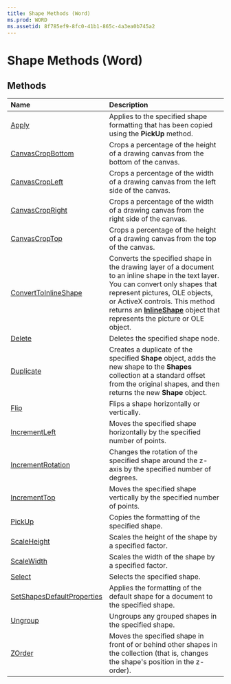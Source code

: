 ```yaml
---
title: Shape Methods (Word)
ms.prod: WORD
ms.assetid: 8f785ef9-8fc0-41b1-865c-4a3ea0b745a2
---
```



# Shape Methods (Word)

## Methods



|**Name**|**Description**|
|:-----|:-----|
|[Apply](shape-apply-method-word.md)|Applies to the specified shape formatting that has been copied using the  **PickUp** method.|
|[CanvasCropBottom](shape-canvascropbottom-method-word.md)|Crops a percentage of the height of a drawing canvas from the bottom of the canvas.|
|[CanvasCropLeft](shape-canvascropleft-method-word.md)|Crops a percentage of the width of a drawing canvas from the left side of the canvas.|
|[CanvasCropRight](shape-canvascropright-method-word.md)|Crops a percentage of the width of a drawing canvas from the right side of the canvas.|
|[CanvasCropTop](shape-canvascroptop-method-word.md)|Crops a percentage of the height of a drawing canvas from the top of the canvas.|
|[ConvertToInlineShape](shape-converttoinlineshape-method-word.md)|Converts the specified shape in the drawing layer of a document to an inline shape in the text layer. You can convert only shapes that represent pictures, OLE objects, or ActiveX controls. This method returns an  **[InlineShape](inlineshape-object-word.md)** object that represents the picture or OLE object.|
|[Delete](shape-delete-method-word.md)|Deletes the specified shape node.|
|[Duplicate](shape-duplicate-method-word.md)|Creates a duplicate of the specified  **Shape** object, adds the new shape to the **Shapes** collection at a standard offset from the original shapes, and then returns the new **Shape** object.|
|[Flip](shape-flip-method-word.md)|Flips a shape horizontally or vertically.|
|[IncrementLeft](shape-incrementleft-method-word.md)|Moves the specified shape horizontally by the specified number of points.|
|[IncrementRotation](shape-incrementrotation-method-word.md)|Changes the rotation of the specified shape around the z-axis by the specified number of degrees.|
|[IncrementTop](shape-incrementtop-method-word.md)|Moves the specified shape vertically by the specified number of points.|
|[PickUp](shape-pickup-method-word.md)|Copies the formatting of the specified shape.|
|[ScaleHeight](shape-scaleheight-method-word.md)|Scales the height of the shape by a specified factor.|
|[ScaleWidth](shape-scalewidth-method-word.md)|Scales the width of the shape by a specified factor.|
|[Select](shape-select-method-word.md)|Selects the specified shape.|
|[SetShapesDefaultProperties](shape-setshapesdefaultproperties-method-word.md)|Applies the formatting of the default shape for a document to the specified shape.|
|[Ungroup](shape-ungroup-method-word.md)|Ungroups any grouped shapes in the specified shape.|
|[ZOrder](shape-zorder-method-word.md)|Moves the specified shape in front of or behind other shapes in the collection (that is, changes the shape's position in the z-order).|

